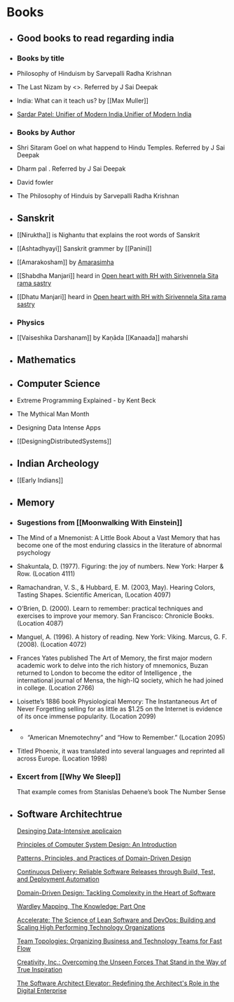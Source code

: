 # Books
- ## Good books to read regarding india
- ### Books by title
- Philosophy of Hinduism by Sarvepalli Radha Krishnan
- The Last Nizam by \<>. Referred by J Sai Deepak
- India: What can it teach us? by [[Max Muller]]
- [Sardar Patel: Unifier of Modern India,Unifier of Modern India](https://www.amazon.com/Sardar-Patel-Unifier-Modern-India-ebook/dp/B07D5XLHL3)
- ### Books by Author
- Shri Sitaram Goel on what happend to Hindu Temples. Referred by J Sai Deepak
- Dharm pal . Referred by J Sai Deepak
- David fowler
- The Philosophy of Hinduis by Sarvepalli Radha Krishnan
- ## Sanskrit
- [[Niruktha]] is Nighantu that explains the root words of Sanskrit
- [[Ashtadhyayi]] Sanskrit grammer by [[Panini]]
- [[Amarakosham]] by [Amarasimha](https://en.wikipedia.org/wiki/Amarasimha)
- [[Shabdha Manjari]] heard in [Open heart with RH with Sirivennela Sita rama sastry](https://youtu.be/uB1oGzhr3ao?t=786)
- [[Dhatu Manjari]] heard in [Open heart with RH with Sirivennela Sita rama sastry](https://youtu.be/uB1oGzhr3ao?t=786)
- ### Physics
- [[Vaiseshika Darshanam]] by Kaṇāda [[Kanaada]] maharshi
- ## Mathematics
- ## Computer Science
- Extreme Programming Explained - by Kent Beck
- The Mythical Man Month
- Designing Data Intense Apps
- [[DesigningDistributedSystems]]
- ## Indian Archeology
- [[Early Indians]]
- ## Memory
- ### Sugestions from [[Moonwalking With Einstein]]
- The Mind of a Mnemonist: A Little Book About a Vast Memory that has become one of the most enduring classics in the literature of abnormal psychology
- Shakuntala, D. (1977). Figuring: the joy of numbers. New York: Harper & Row. (Location 4111)
- Ramachandran, V. S., & Hubbard, E. M. (2003, May). Hearing Colors, Tasting Shapes. Scientific American, (Location 4097)
- O’Brien, D. (2000). Learn to remember: practical techniques and exercises to improve your memory. San Francisco: Chronicle Books. (Location 4087)
- Manguel, A. (1996). A history of reading. New York: Viking. Marcus, G. F. (2008). (Location 4072)
- Frances Yates published The Art of Memory, the first major modern academic work to delve into the rich history of mnemonics, Buzan returned to London to become the editor of Intelligence , the international journal of Mensa, the high-IQ society, which he had joined in college. (Location 2766)
- Loisette’s 1886 book Physiological Memory: The Instantaneous Art of Never Forgetting selling for as little as $1.25 on the Internet is evidence of its once immense popularity. (Location 2099)
- - “American Mnemotechny” and “How to Remember.” (Location 2095)
- Titled Phoenix, it was translated into several languages and reprinted all across Europe. (Location 1998)
- ### Excert from [[Why We Sleep]]
  That example comes from Stanislas Dehaene’s book The Number Sense
- ## Software Architechtrue
  
  [Desinging Data-Intensive applicaion](https://www.amazon.com/Designing-Data-Intensive-Applications-Reliable-Maintainable/dp/1449373321/?_encoding=UTF8&pd_rd_w=N8TQA&content-id=amzn1.sym.bc5f3394-3b4c-4031-8ac0-18107ac75816&pf_rd_p=bc5f3394-3b4c-4031-8ac0-18107ac75816&pf_rd_r=JBHBPV1WYX4NRJ24NGE1&pd_rd_wg=3PaHU&pd_rd_r=c772b789-5894-4421-bb0b-fc6d99a60f9c&ref_=pd_gw_ci_mcx_mr_hp_atf_m)
  
  
  [Principles of Computer System Design: An Introduction](https://www.amazon.com/Principles-Computer-System-Design-Introduction/dp/0123749573/?_encoding=UTF8&pd_rd_w=N8TQA&content-id=amzn1.sym.bc5f3394-3b4c-4031-8ac0-18107ac75816&pf_rd_p=bc5f3394-3b4c-4031-8ac0-18107ac75816&pf_rd_r=JBHBPV1WYX4NRJ24NGE1&pd_rd_wg=3PaHU&pd_rd_r=c772b789-5894-4421-bb0b-fc6d99a60f9c&ref_=pd_gw_ci_mcx_mr_hp_atf_m)
  
  [Patterns, Principles, and Practices of Domain-Driven Design](https://www.amazon.com/Patterns-Principles-Practices-Domain-Driven-Design/dp/1118714709/?_encoding=UTF8&pd_rd_w=N8TQA&content-id=amzn1.sym.bc5f3394-3b4c-4031-8ac0-18107ac75816&pf_rd_p=bc5f3394-3b4c-4031-8ac0-18107ac75816&pf_rd_r=JBHBPV1WYX4NRJ24NGE1&pd_rd_wg=3PaHU&pd_rd_r=c772b789-5894-4421-bb0b-fc6d99a60f9c&ref_=pd_gw_ci_mcx_mr_hp_atf_m)
  
  [Continuous Delivery: Reliable Software Releases through Build, Test, and Deployment Automation](https://www.amazon.com/Continuous-Delivery-Deployment-Automation-Addison-Wesley/dp/0321601912/ref=sr_1_3?crid=1HPWQNR1H9MCX&keywords=continous+delivery&qid=1686344904&s=books&sprefix=continous+delivery%2Cstripbooks%2C287&sr=1-3&ufe=app_do%3Aamzn1.fos.006c50ae-5d4c-4777-9bc0-4513d670b6bc)
  
  [Domain-Driven Design: Tackling Complexity in the Heart of Software](https://www.amazon.com/Domain-Driven-Design-Tackling-Complexity-Software/dp/0321125215/ref=sr_1_1?crid=JT42B9AONYAF&keywords=domain+driven+design&qid=1686344937&s=books&sprefix=domain+driven+design%2Cstripbooks%2C287&sr=1-1)
  
  
  [Wardley Mapping, The Knowledge: Part One](https://www.amazon.com/Wardley-Mapping-Knowledge-Topographical-intelligence/dp/1913805182/ref=sr_1_7?crid=137T0UQ3UXX3X&keywords=wardley+mapping&qid=1686344965&s=books&sprefix=wardley+mappin%2Cstripbooks%2C317&sr=1-7)
  
  [Accelerate: The Science of Lean Software and DevOps: Building and Scaling High Performing Technology Organizations](https://www.amazon.com/Accelerate-Software-Performing-Technology-Organizations/dp/1942788339/ref=sr_1_1?crid=2WXRKW79KRHYI&keywords=accelerate&qid=1686345025&s=books&sprefix=accelerate%2Cstripbooks%2C192&sr=1-1)
  
  [Team Topologies: Organizing Business and Technology Teams for Fast Flow](https://www.amazon.com/Team-Topologies-Organizing-Business-Technology/dp/1942788819/ref=sr_1_1?crid=DJ647CD873SY&keywords=team+topologies&qid=1686345264&s=books&sprefix=team+topologi%2Cstripbooks%2C377&sr=1-1)
  
  [Creativity, Inc.: Overcoming the Unseen Forces That Stand in the Way of True Inspiration](https://www.amazon.com/Creativity-Inc-Overcoming-Unseen-Inspiration/dp/0812993012/ref=sr_1_1?crid=1OMWK8GE25GUD&keywords=creativit+inc&qid=1686345352&s=books&sprefix=creativit+inc%2Cstripbooks%2C262&sr=1-1)
  
  [The Software Architect Elevator: Redefining the Architect's Role in the Digital Enterprise](https://www.amazon.com/Software-Architect-Elevator-Redefining-Architects/dp/1492077542/ref=sr_1_1?crid=17QVXO6DVO07A&keywords=the+software+architect+elevator&qid=1686345508&s=books&sprefix=the+software+architect+elevator%2Cstripbooks%2C263&sr=1-1&ufe=app_do%3Aamzn1.fos.006c50ae-5d4c-4777-9bc0-4513d670b6bc)
